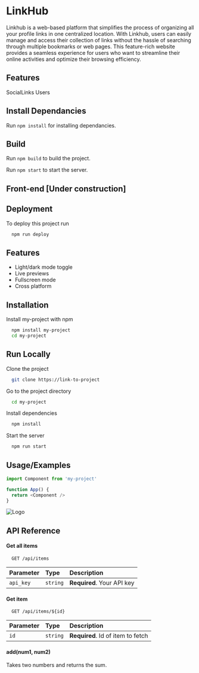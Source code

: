 # LinkHub
Linkhub is a web-based platform that simplifies the process of organizing all your profile links in one centralized location. 
With Linkhub, users can easily manage and access their collection of links without the hassle of searching through multiple bookmarks or web pages. This feature-rich website provides a seamless experience for users who want to streamline their online activities and optimize their browsing efficiency.


## Features
SocialLinks
Users

## Install Dependancies

Run `npm install` for installing dependancies.

## Build

Run `npm build` to build the project.

Run `npm start` to start the server.


## Front-end [Under construction]





## Deployment

To deploy this project run

```bash
  npm run deploy
```


## Features

- Light/dark mode toggle
- Live previews
- Fullscreen mode
- Cross platform


## Installation

Install my-project with npm

```bash
  npm install my-project
  cd my-project
```
    
## Run Locally

Clone the project

```bash
  git clone https://link-to-project
```

Go to the project directory

```bash
  cd my-project
```

Install dependencies

```bash
  npm install
```

Start the server

```bash
  npm run start
```


## Usage/Examples

```javascript
import Component from 'my-project'

function App() {
  return <Component />
}
```


![Logo](https://github.com/RadwanAshraf/LinkHub/blob/main/src/assets/Images/LinkHubLogoWh.png?raw=true)


## API Reference

#### Get all items

```http
  GET /api/items
```

| Parameter | Type     | Description                |
| :-------- | :------- | :------------------------- |
| `api_key` | `string` | **Required**. Your API key |

#### Get item

```http
  GET /api/items/${id}
```

| Parameter | Type     | Description                       |
| :-------- | :------- | :-------------------------------- |
| `id`      | `string` | **Required**. Id of item to fetch |

#### add(num1, num2)

Takes two numbers and returns the sum.

